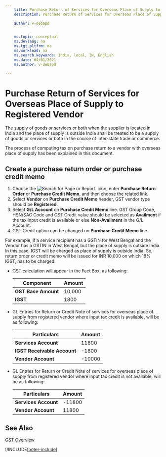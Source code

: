 ```yaml
---
    title: Purchase Return of Services for Overseas Place of Supply to Registered Vendor
    description: Purchase Return of Services for Overseas Place of Supply to Registered Vendor

    author: v-debapd

    
    ms.topic: conceptual
    ms.devlang: na
    ms.tgt_pltfrm: na
    ms.workload: na
    ms.search.keywords: India, local, IN, English
    ms.date: 04/01/2021
    ms.author: v-debapd

---
```

# Purchase Return of Services for Overseas Place of Supply to Registered Vendor


The supply of goods or services or both when the supplier is located in India and the place of supply is outside India shall be treated to be a supply of goods or services or both in the course of inter-state trade or commerce.

The process of computing tax on purchase return to a vendor with overseas place of supply has been explained in this document.

## Create a purchase return order or purchase credit memo

1. Choose the ![Search for Page or Report.](image/search_small.png "Search for Page or Report icon") icon, enter **Purchase Return Order** or **Purchase Credit Memo**, and then choose the related link.
2. Select **Vendor** on **Purchase Credit Memo** header, GST vendor type should be **Registered**.
3. Select **G/L Account** on **Purchase Credit Memo** line. GST Group Code, HSN/SAC Code and GST Credit value should be selected as **Availment** if the tax input credit is available or else **Non-Availment** in the G/L Account. 
4. GST Credit option can be changed on **Purchase Credit Memo** line.

For example, if a service recipient has a GSTIN for West Bengal and the Vendor has a GSTIN in West Bengal, but the place of supply is outside India. In this case, IGST will be charged as place of supply is outside India. So, return order or credit memo will be issued for INR 10,000 on which 18% IGST, has to be charged.

- GST calculation will appear in the Fact Box, as following:
    
    |Component|Amount|
    |----------------------------------|---------------------------------------|  
    |**GST Base Amount**|10,000|  
    |**IGST**|1800|  

- GL Entries for Return or Credit Note of services for overseas place of supply from registered vendor where input tax credit is available, will be as following:

    |Particulars|Amount|
    |----------------------------------|---------------------------------------|  
    |**Services Account**|11800|  
    |**IGST Receivable Account**|-1800|  
    |**Vendor Account**|-10000|

- GL Entries for Return or Credit Note of services for overseas place of supply from registered vendor where input tax credit is not available, will be as following:

    |Particulars|Amount|
    |----------------------------------|---------------------------------------|  
    |**Services Account**|-11800|  
    |**Vendor Account**|11800|





















## See Also 
[GST Overview](GST-001-Basic-Setup.md)


















[!INCLUDE[footer-include](../../includes/footer-banner.md)]